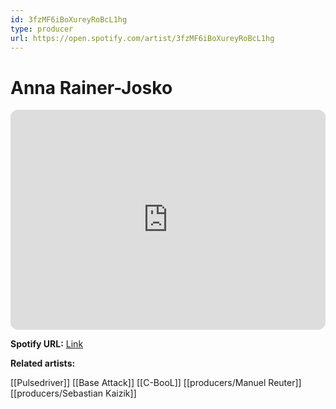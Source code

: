 ```yaml
---
id: 3fzMF6iBoXureyRoBcL1hg
type: producer
url: https://open.spotify.com/artist/3fzMF6iBoXureyRoBcL1hg
---
```

# Anna Rainer-Josko

<iframe style="border-radius:12px" src="https://open.spotify.com/embed/artist/3fzMF6iBoXureyRoBcL1hg" width="100%" height="352" frameBorder="0" allowfullscreen="" allow="autoplay; clipboard-write; encrypted-media; fullscreen; picture-in-picture" loading="lazy"></iframe>

**Spotify URL:** [Link](https://open.spotify.com/artist/3fzMF6iBoXureyRoBcL1hg)

**Related artists:**

[[Pulsedriver]]
[[Base Attack]]
[[C-BooL]]
[[producers/Manuel Reuter]]
[[producers/Sebastian Kaizik]]
